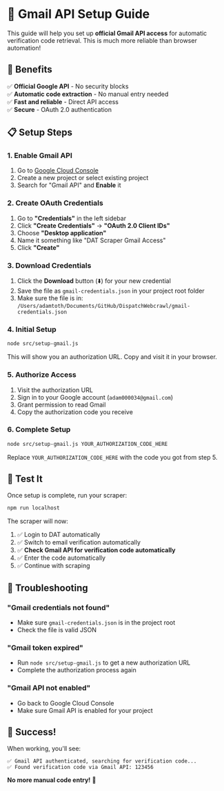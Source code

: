 # 📧 Gmail API Setup Guide

This guide will help you set up **official Gmail API access** for automatic verification code retrieval. This is much more reliable than browser automation!

## 🎯 Benefits

✅ **Official Google API** - No security blocks  
✅ **Automatic code extraction** - No manual entry needed  
✅ **Fast and reliable** - Direct API access  
✅ **Secure** - OAuth 2.0 authentication

## 📋 Setup Steps

### 1. **Enable Gmail API**

1. Go to [Google Cloud Console](https://console.developers.google.com/)
2. Create a new project or select existing project
3. Search for "Gmail API" and **Enable** it

### 2. **Create OAuth Credentials**

1. Go to **"Credentials"** in the left sidebar
2. Click **"Create Credentials"** → **"OAuth 2.0 Client IDs"**
3. Choose **"Desktop application"**
4. Name it something like "DAT Scraper Gmail Access"
5. Click **"Create"**

### 3. **Download Credentials**

1. Click the **Download** button (⬇️) for your new credential
2. Save the file as `gmail-credentials.json` in your project root folder
3. Make sure the file is in: `/Users/adamtoth/Documents/GitHub/DispatchWebcrawl/gmail-credentials.json`

### 4. **Initial Setup**

```bash
node src/setup-gmail.js
```

This will show you an authorization URL. Copy and visit it in your browser.

### 5. **Authorize Access**

1. Visit the authorization URL
2. Sign in to your Google account (`adam000034@gmail.com`)
3. Grant permission to read Gmail
4. Copy the authorization code you receive

### 6. **Complete Setup**

```bash
node src/setup-gmail.js YOUR_AUTHORIZATION_CODE_HERE
```

Replace `YOUR_AUTHORIZATION_CODE_HERE` with the code you got from step 5.

## 🚀 **Test It**

Once setup is complete, run your scraper:

```bash
npm run localhost
```

The scraper will now:

1. ✅ Login to DAT automatically
2. ✅ Switch to email verification automatically
3. ✅ **Check Gmail API for verification code automatically**
4. ✅ Enter the code automatically
5. ✅ Continue with scraping

## 🔧 **Troubleshooting**

### "Gmail credentials not found"

- Make sure `gmail-credentials.json` is in the project root
- Check the file is valid JSON

### "Gmail token expired"

- Run `node src/setup-gmail.js` to get a new authorization URL
- Complete the authorization process again

### "Gmail API not enabled"

- Go back to Google Cloud Console
- Make sure Gmail API is enabled for your project

## 🎉 **Success!**

When working, you'll see:

```
✅ Gmail API authenticated, searching for verification code...
✅ Found verification code via Gmail API: 123456
```

**No more manual code entry!** 🚀
